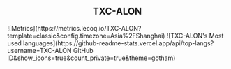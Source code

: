 <h2 align="center"> TXC-ALON </h2>
![Metrics](https://metrics.lecoq.io/TXC-ALON?template=classic&config.timezone=Asia%2FShanghai)
![TXC-ALON's Most used languages](https://github-readme-stats.vercel.app/api/top-langs?username=TXC-ALON GitHub ID&show_icons=true&count_private=true&theme=gotham)
<!--
**TXC-ALON/TXC-ALON** is a ✨ _special_ ✨ repository because its `README.md` (this file) appears on your GitHub profile.

Here are some ideas to get you started:

- 🔭 I’m currently working on ...
- 🌱 I’m currently learning ...
- 👯 I’m looking to collaborate on ...
- 🤔 I’m looking for help with ...
- 💬 Ask me about ...
- 📫 How to reach me: ...
- 😄 Pronouns: ...
- ⚡ Fun fact: ...
-->
